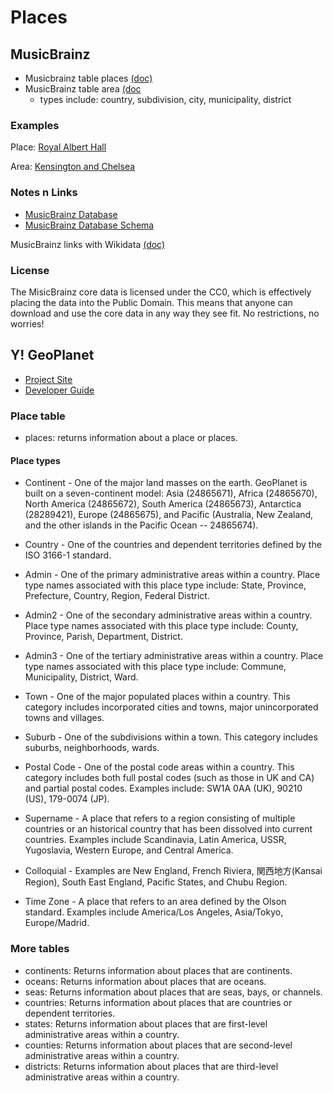 # Places


## MusicBrainz

- Musicbrainz table places [(doc)](https://musicbrainz.org/doc/Place)
- MusicBrainz table area  [(doc](https://musicbrainz.org/doc/Area)
    - types include: country, subdivision, city, municipality, district

### Examples

Place: [Royal Albert Hall](http://musicbrainz.org/place/4352063b-a833-421b-a420-e7fb295dece0)

Area: [Kensington and Chelsea](http://musicbrainz.org/area/b9576171-3434-4d1b-8883-165ed6e65d2f)

### Notes n Links

- [MusicBrainz Database](http://musicbrainz.org/doc/MusicBrainz_Database)
- [MusicBrainz Database Schema](http://musicbrainz.org/doc/MusicBrainz_Database/Schema)


MusicBrainz links with Wikidata [(doc)](https://musicbrainz.org/doc/Wikidata)

### License

The MisicBrainz core data is licensed under the CC0,
which is effectively placing the data into the Public Domain.
This means that anyone can download and use the core data in any way they see fit.
No restrictions, no worries!



## Y! GeoPlanet

- [Project Site](http://developer.yahoo.com/geo/geoplanet)
- [Developer Guide](http://developer.yahoo.com/geo/geoplanet/guide)


### Place table

- places: returns information about a place or places.

#### Place types

- Continent    - One of the major land masses on the earth.
    GeoPlanet is built on a seven-continent model:
    Asia (24865671), Africa (24865670), North America (24865672), South America (24865673),
    Antarctica (28289421), Europe (24865675),
    and Pacific (Australia, New Zealand, and the other islands in the Pacific Ocean -- 24865674).

- Country      - One of the countries and dependent territories defined by the ISO 3166-1 standard.

- Admin     - One of the primary administrative areas within a country.
    Place type names associated with this place type include: State, Province, Prefecture, Country, Region, Federal District.

- Admin2   - One of the secondary administrative areas within a country.
     Place type names associated with this place type include: County, Province, Parish, Department, District.
     
- Admin3   -  One of the tertiary administrative areas within a country.
      Place type names associated with this place type include: Commune, Municipality, District, Ward.
      
- Town  - One of the major populated places within a country.
     This category includes incorporated cities and towns, major unincorporated towns and villages.
     
- Suburb - One of the subdivisions within a town.
     This category includes suburbs, neighborhoods, wards.
     
- Postal Code - One of the postal code areas within a country.
     This category includes both full postal codes (such as those in UK and CA) and partial postal codes.
     Examples include: SW1A 0AA (UK), 90210 (US), 179-0074 (JP).
     
- Supername   - A place that refers to a region consisting of multiple countries or an historical country that has been dissolved into current countries.
     Examples include Scandinavia, Latin America, USSR, Yugoslavia, Western Europe, and Central America.

- Colloquial  - Examples are New England, French Riviera, 関西地方(Kansai Region), South East England, Pacific States, and Chubu Region.

- Time Zone - A place that refers to an area defined by the Olson standard.
     Examples include America/Los Angeles, Asia/Tokyo, Europe/Madrid.



### More tables

- continents: Returns information about places that are continents.
- oceans: Returns information about places that are oceans.
- seas: Returns information about places that are seas, bays, or channels.
- countries: Returns information about places that are countries or dependent territories.
- states: Returns information about places that are first-level administrative areas within a country.
- counties: Returns information about places that are second-level administrative areas within a country.
- districts: Returns information about places that are third-level administrative areas within a country.

